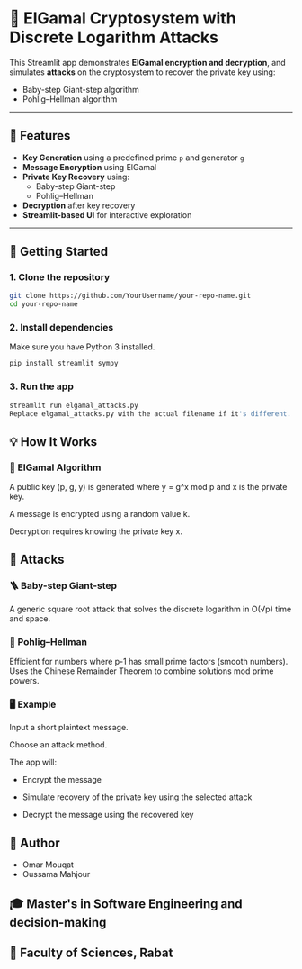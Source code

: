 # 🔐 ElGamal Cryptosystem with Discrete Logarithm Attacks

This Streamlit app demonstrates **ElGamal encryption and decryption**, and simulates **attacks** on the cryptosystem to recover the private key using:

- Baby-step Giant-step algorithm
- Pohlig–Hellman algorithm

---

## 🧠 Features

- **Key Generation** using a predefined prime `p` and generator `g`
- **Message Encryption** using ElGamal
- **Private Key Recovery** using:
  - Baby-step Giant-step
  - Pohlig–Hellman
- **Decryption** after key recovery
- **Streamlit-based UI** for interactive exploration

---

## 🚀 Getting Started

### 1. Clone the repository
```bash
git clone https://github.com/YourUsername/your-repo-name.git
cd your-repo-name
```

### 2. Install dependencies
Make sure you have Python 3 installed.
```bash
pip install streamlit sympy
```
### 3. Run the app
```bash
streamlit run elgamal_attacks.py
Replace elgamal_attacks.py with the actual filename if it's different.
```

## 💡 How It Works
### 🔐 ElGamal Algorithm
A public key (p, g, y) is generated where y = g^x mod p and x is the private key.

A message is encrypted using a random value k.

Decryption requires knowing the private key x.

## 🧨 Attacks
### 🪜 Baby-step Giant-step
A generic square root attack that solves the discrete logarithm in O(√p) time and space.

### 🧮 Pohlig–Hellman
Efficient for numbers where p-1 has small prime factors (smooth numbers). Uses the Chinese Remainder Theorem to combine solutions mod prime powers.

### 🖥️ Example
Input a short plaintext message.

Choose an attack method.

The app will:

- Encrypt the message

- Simulate recovery of the private key using the selected attack

- Decrypt the message using the recovered key


## 👤 Author
- Omar Mouqat
- Oussama Mahjour
## 🎓 Master's in Software Engineering and decision-making
## 📍 Faculty of Sciences, Rabat
